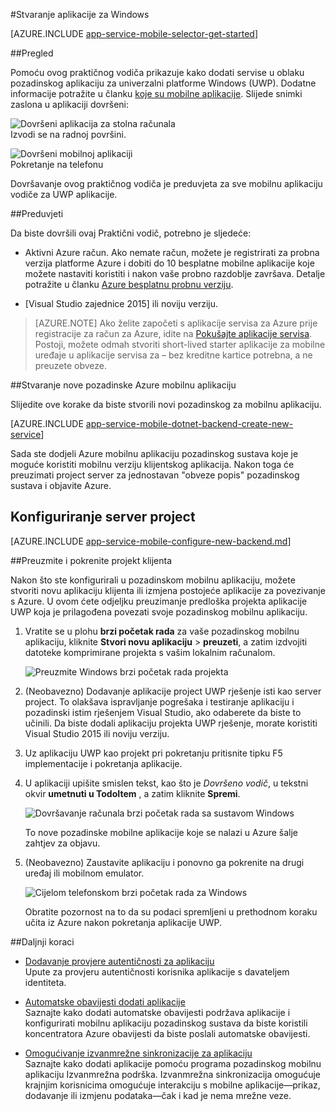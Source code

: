 <properties
    pageTitle="Stvaranje na univerzalni Windows platformu (UWP) koji koristi na mobilne aplikacije | Microsoft Azure"
    description="Slijedite ovaj Praktični vodič da biste započeli s korištenjem pozadinski sustav Azure mobilne aplikacije za razvoj aplikacija univerzalni platforme Windows (UWP) u C#, Visual Basic i JavaScript."
    services="app-service\mobile"
    documentationCenter="windows"
    authors="adrianhall"
    manager="erikre"
    editor=""/>

<tags
    ms.service="app-service-mobile"
    ms.workload="mobile"
    ms.tgt_pltfrm="mobile-windows"
    ms.devlang="dotnet"
    ms.topic="hero-article"
    ms.date="10/01/2016"
    ms.author="adrianha"/>

#<a name="create-a-windows-app"></a>Stvaranje aplikacije za Windows

[AZURE.INCLUDE [app-service-mobile-selector-get-started](../../includes/app-service-mobile-selector-get-started.md)]

##<a name="overview"></a>Pregled

Pomoću ovog praktičnog vodiča prikazuje kako dodati servise u oblaku pozadinskog aplikaciju za univerzalni platforme Windows (UWP). Dodatne informacije potražite u članku [koje su mobilne aplikacije](app-service-mobile-value-prop.md). Slijede snimki zaslona u aplikaciji dovršeni:

![Dovršeni aplikacija za stolna računala](./media/app-service-mobile-windows-store-dotnet-get-started/mobile-quickstart-completed-desktop.png)   
Izvodi se na radnoj površini. 

![Dovršeni mobilnoj aplikaciji](./media/app-service-mobile-windows-store-dotnet-get-started/mobile-quickstart-completed.png)  
Pokretanje na telefonu

Dovršavanje ovog praktičnog vodiča je preduvjeta za sve mobilnu aplikaciju vodiče za UWP aplikacije. 

##<a name="prerequisites"></a>Preduvjeti

Da biste dovršili ovaj Praktični vodič, potrebno je sljedeće:

* Aktivni Azure račun. Ako nemate račun, možete je registrirati za probna verzija platforme Azure i dobiti do 10 besplatne mobilne aplikacije koje možete nastaviti koristiti i nakon vaše probno razdoblje završava. Detalje potražite u članku [Azure besplatnu probnu verziju](https://azure.microsoft.com/pricing/free-trial/).

* [Visual Studio zajednice 2015] ili noviju verziju.

>[AZURE.NOTE] Ako želite započeti s aplikacije servisa za Azure prije registracije za račun za Azure, idite na [Pokušajte aplikacije servisa](https://tryappservice.azure.com/?appServiceName=mobile). Postoji, možete odmah stvoriti short-lived starter aplikacije za mobilne uređaje u aplikacije servisa za – bez kreditne kartice potrebna, a ne preuzete obveze.

##<a name="create-a-new-azure-mobile-app-backend"></a>Stvaranje nove pozadinske Azure mobilnu aplikaciju

Slijedite ove korake da biste stvorili novi pozadinskog za mobilnu aplikaciju.

[AZURE.INCLUDE [app-service-mobile-dotnet-backend-create-new-service](../../includes/app-service-mobile-dotnet-backend-create-new-service.md)]

Sada ste dodjeli Azure mobilnu aplikaciju pozadinskog sustava koje je moguće koristiti mobilnu verziju klijentskog aplikacija. Nakon toga će preuzimati project server za jednostavan "obveze popis" pozadinskog sustava i objavite Azure.

## <a name="configure-the-server-project"></a>Konfiguriranje server project

[AZURE.INCLUDE [app-service-mobile-configure-new-backend.md](../../includes/app-service-mobile-configure-new-backend.md)]

##<a name="download-and-run-the-client-project"></a>Preuzmite i pokrenite projekt klijenta

Nakon što ste konfigurirali u pozadinskom mobilnu aplikaciju, možete stvoriti novu aplikaciju klijenta ili izmjena postojeće aplikacije za povezivanje s Azure. U ovom ćete odjeljku preuzimanje predloška projekta aplikacije UWP koja je prilagođena povezati svoje pozadinskog mobilnu aplikaciju.

1. Vratite se u plohu **brzi početak rada** za vaše pozadinskog mobilnu aplikaciju, kliknite **Stvori novu aplikaciju** > **preuzeti**, a zatim izdvojiti datoteke komprimirane projekta s vašim lokalnim računalom.

    ![Preuzmite Windows brzi početak rada projekta](./media/app-service-mobile-windows-store-dotnet-get-started/mobile-app-windows-quickstart.png)

3. (Neobavezno) Dodavanje aplikacije project UWP rješenje isti kao server project. To olakšava ispravljanje pogrešaka i testiranje aplikaciju i pozadinski istim rješenjem Visual Studio, ako odaberete da biste to učinili. Da biste dodali aplikaciju projekta UWP rješenje, morate koristiti Visual Studio 2015 ili noviju verziju.

4. Uz aplikaciju UWP kao projekt pri pokretanju pritisnite tipku F5 implementacije i pokretanja aplikacije.

5. U aplikaciji upišite smislen tekst, kao što je *Dovršeno vodič*, u tekstni okvir **umetnuti u TodoItem** , a zatim kliknite **Spremi**.

    ![Dovršavanje računala brzi početak rada sa sustavom Windows](./media/app-service-mobile-windows-store-dotnet-get-started/mobile-quickstart-startup.png)

    To nove pozadinske mobilne aplikacije koje se nalazi u Azure šalje zahtjev za objavu.

6. (Neobavezno) Zaustavite aplikaciju i ponovno ga pokrenite na drugi uređaj ili mobilnom emulator.

    ![Cijelom telefonskom brzi početak rada za Windows](./media/app-service-mobile-windows-store-dotnet-get-started/mobile-quickstart-completed.png)

    Obratite pozornost na to da su podaci spremljeni u prethodnom koraku učita iz Azure nakon pokretanja aplikacije UWP. 

##<a name="next-steps"></a>Daljnji koraci

* [Dodavanje provjere autentičnosti za aplikaciju](app-service-mobile-windows-store-dotnet-get-started-users.md)  
  Upute za provjeru autentičnosti korisnika aplikacije s davateljem identiteta.

* [Automatske obavijesti dodati aplikacije](app-service-mobile-windows-store-dotnet-get-started-push.md)  
  Saznajte kako dodati automatske obavijesti podržava aplikacije i konfigurirati mobilnu aplikaciju pozadinskog sustava da biste koristili koncentratora Azure obavijesti da biste poslali automatske obavijesti.

* [Omogućivanje izvanmrežne sinkronizacije za aplikaciju](app-service-mobile-windows-store-dotnet-get-started-offline-data.md)  
  Saznajte kako dodati aplikacije pomoću programa pozadinskog mobilnu aplikaciju Izvanmrežna podrška. Izvanmrežna sinkronizacija omogućuje krajnjim korisnicima omogućuje interakciju s mobilne aplikacije&mdash;prikaz, dodavanje ili izmjenu podataka&mdash;čak i kad je nema mrežne veze.

<!-- Anchors. -->
<!-- Images. -->
<!-- URLs. -->
[Mobile App SDK]: http://go.microsoft.com/fwlink/?LinkId=257545
[Azure portal]: https://portal.azure.com/
[Visual Studio zajednice 2015.]: https://go.microsoft.com/fwLink/p/?LinkID=534203
